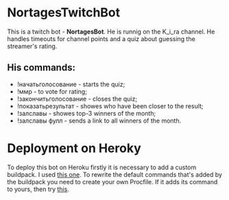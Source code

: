 # NortagesTwitchBot
This is a twitch bot - **NortagesBot**. He is runnig on the K_i_ra channel. He handles timeouts for channel points and a quiz about guessing the streamer's rating.

## His commands:
- !начатьголосование - starts the quiz;
- !ммр <num> - to vote for rating;
- !закончитьголосование - closes the quiz;
- !показатьрезультат <result> - showes who have been closer to the result;
- !залславы - showes top-3 winners of the month;
- !залславы фулл - sends a link to all winners of the month.
# Deployment on Heroky
  To deploy this bot on Heroku firstly it is necessary to add a custom buildpack. I used [this one](https://github.com/jincod/dotnetcore-buildpack.git). To rewrite the default commands that's added by the buildpack you need to create your own Procfile. If it adds its command to yours, then try [this](https://github.com/jincod/dotnetcore-buildpack/issues/111#issuecomment-643242377).
